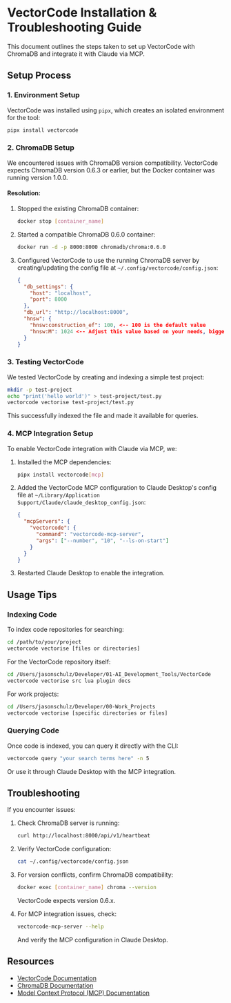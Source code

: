 # VectorCode Installation & Troubleshooting Guide

This document outlines the steps taken to set up VectorCode with ChromaDB and integrate it with Claude via MCP.

## Setup Process

### 1. Environment Setup

VectorCode was installed using `pipx`, which creates an isolated environment for the tool:

```bash
pipx install vectorcode
```

### 2. ChromaDB Setup

We encountered issues with ChromaDB version compatibility. VectorCode expects ChromaDB version 0.6.3 or earlier, but the Docker container was running version 1.0.0.

#### Resolution:

1. Stopped the existing ChromaDB container:

   ```bash
   docker stop [container_name]
   ```

2. Started a compatible ChromaDB 0.6.0 container:

   ```bash
   docker run -d -p 8000:8000 chromadb/chroma:0.6.0
   ```

3. Configured VectorCode to use the running ChromaDB server by creating/updating the config file at `~/.config/vectorcode/config.json`:
   ```json
   {
     "db_settings": {
       "host": "localhost",
       "port": 8000
     },
     "db_url": "http://localhost:8000",
     "hnsw": {
       "hnsw:construction_ef": 100, <-- 100 is the default value
       "hnsw:M": 1024 <-- Adjust this value based on your needs, bigger means better, but slower and more memory intensive
     }
   }
   ```

### 3. Testing VectorCode

We tested VectorCode by creating and indexing a simple test project:

```bash
mkdir -p test-project
echo "print('hello world')" > test-project/test.py
vectorcode vectorise test-project/test.py
```

This successfully indexed the file and made it available for queries.

### 4. MCP Integration Setup

To enable VectorCode integration with Claude via MCP, we:

1. Installed the MCP dependencies:

   ```bash
   pipx install vectorcode[mcp]
   ```

2. Added the VectorCode MCP configuration to Claude Desktop's config file at `~/Library/Application Support/Claude/claude_desktop_config.json`:

   ```json
   {
     "mcpServers": {
       "vectorcode": {
         "command": "vectorcode-mcp-server",
         "args": ["--number", "10", "--ls-on-start"]
       }
     }
   }
   ```

3. Restarted Claude Desktop to enable the integration.

## Usage Tips

### Indexing Code

To index code repositories for searching:

```bash
cd /path/to/your/project
vectorcode vectorise [files or directories]
```

For the VectorCode repository itself:

```bash
cd /Users/jasonschulz/Developer/01-AI_Development_Tools/VectorCode
vectorcode vectorise src lua plugin docs
```

For work projects:

```bash
cd /Users/jasonschulz/Developer/00-Work_Projects
vectorcode vectorise [specific directories or files]
```

### Querying Code

Once code is indexed, you can query it directly with the CLI:

```bash
vectorcode query "your search terms here" -n 5
```

Or use it through Claude Desktop with the MCP integration.

## Troubleshooting

If you encounter issues:

1. Check ChromaDB server is running:

   ```bash
   curl http://localhost:8000/api/v1/heartbeat
   ```

2. Verify VectorCode configuration:

   ```bash
   cat ~/.config/vectorcode/config.json
   ```

3. For version conflicts, confirm ChromaDB compatibility:

   ```bash
   docker exec [container_name] chroma --version
   ```

   VectorCode expects version 0.6.x.

4. For MCP integration issues, check:
   ```bash
   vectorcode-mcp-server --help
   ```
   And verify the MCP configuration in Claude Desktop.

## Resources

- [VectorCode Documentation](https://github.com/Davidyz/VectorCode/tree/main/docs)
- [ChromaDB Documentation](https://docs.trychroma.com)
- [Model Context Protocol (MCP) Documentation](https://modelcontextprotocol.io)
